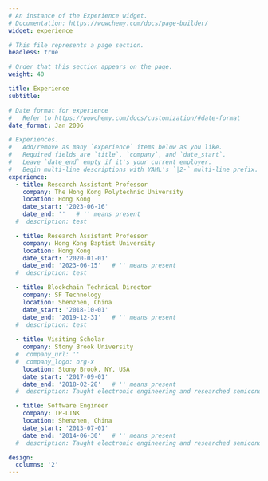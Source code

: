 ```yaml
---
# An instance of the Experience widget.
# Documentation: https://wowchemy.com/docs/page-builder/
widget: experience

# This file represents a page section.
headless: true

# Order that this section appears on the page.
weight: 40

title: Experience
subtitle:

# Date format for experience
#   Refer to https://wowchemy.com/docs/customization/#date-format
date_format: Jan 2006

# Experiences.
#   Add/remove as many `experience` items below as you like.
#   Required fields are `title`, `company`, and `date_start`.
#   Leave `date_end` empty if it's your current employer.
#   Begin multi-line descriptions with YAML's `|2-` multi-line prefix.
experience:
  - title: Research Assistant Professor
    company: The Hong Kong Polytechnic University
    location: Hong Kong
    date_start: '2023-06-16'
    date_end: ''   # '' means present
  #  description: test

  - title: Research Assistant Professor
    company: Hong Kong Baptist University
    location: Hong Kong
    date_start: '2020-01-01'
    date_end: '2023-06-15'   # '' means present
  #  description: test

  - title: Blockchain Technical Director
    company: SF Technology
    location: Shenzhen, China
    date_start: '2018-10-01'
    date_end: '2019-12-31'   # '' means present
  #  description: test
        
  - title: Visiting Scholar
    company: Stony Brook University
  #  company_url: ''
  #  company_logo: org-x
    location: Stony Brook, NY, USA
    date_start: '2017-09-01'
    date_end: '2018-02-28'   # '' means present
  #  description: Taught electronic engineering and researched semiconductor physics.

  - title: Software Engineer
    company: TP-LINK
    location: Shenzhen, China
    date_start: '2013-07-01'
    date_end: '2014-06-30'   # '' means present
  #  description: Taught electronic engineering and researched semiconductor physics.

design:
  columns: '2'
---
```


